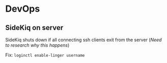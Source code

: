 # DevOps

## SideKiq on server

SideKiq shuts down if all connecting ssh clients exit from the server (_Need to research why this happens_)

Fix: `loginctl enable-linger username`
